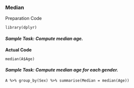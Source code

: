 ### Median
Preparation Code
```
library(dplyr)
```
#### **_Sample Task: Compute median age._**
**Actual Code**
```
median(A$Age)
```
#### **_Sample Task: Compute median age for each gender._**
```
A %>% group_by(Sex) %>% summarise(Median = median(Age))
```
